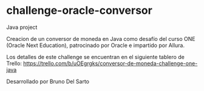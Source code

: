 # challenge-oracle-conversor

Java project

Creacion de un conversor de moneda en Java como desafío del curso ONE (Oracle Next Education), patrocinado por Oracle e impartido por Allura.

Los detalles de este challenge se encuentran en el siguiente tablero de Trello:
https://trello.com/b/uOEgrgks/conversor-de-moneda-challenge-one-java

Desarrollado por Bruno Del Sarto
